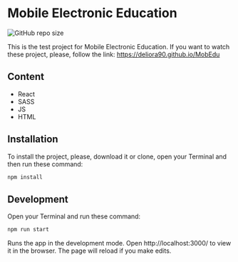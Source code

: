 # Mobile Electronic Education

![GitHub repo size](https://img.shields.io/github/repo-size/Deliora90/MobEdu)

This is the test project for Mobile Electronic Education. If you want to watch these project, please, follow the link: https://deliora90.github.io/MobEdu

## Content
* React
* SASS
* JS
* HTML

## Installation
To install the project, please, download it or clone, open your Terminal and then run these command:
```sh
npm install
```

## Development
Open your Terminal and run these command:
```sh
npm run start
```
Runs the app in the development mode.
Open http://localhost:3000/ to view it in the browser.
The page will reload if you make edits.